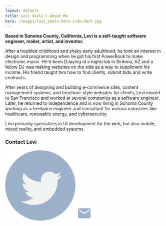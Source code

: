 ```yaml
---
layout: default
title: Levi Voelz | About Me
hero: /images/levi_voelz-hero-side-dark.jpg
---
```


**Based in Sonoma County, California, Levi is a self-taught software engineer, maker, artist, and inventor.**

After a troubled childhood and shaky early adulthood, he took an interest in design and programming when he got his first PowerBook to make electronic music. He'd been DJaying at a nightclub in Sedona, AZ and a fellow DJ was making websites on the side as a way to suppliment his income. His friend taught him how to find clients, submit bids and write contracts.

After years of designing and building e-commerce sites, content management systems, and brochure-style websites for clients, Levi moved to San Francisco and worked at several companies as a software engineer. Later, he returned to independence and is now living in Sonoma County working as a freelance engineer and consultant for various industries like healthcare, renewable energy, and cybersecurity.

Levi primarily specializes in UI development for the web, but also mobile, mixed reality, and embedded systems.

<div id='contact'>
  <h3>Contact Levi</h3>
  <div>
  <a href='https://twitter.com/levivoelz' title='@levivoelz' target='_blank'><img src='/images/twitter-icon.svg' /></a>
  <a href='mailto:levivoelz+web@gmail.com' title='levivoelz+web@gmail.com'><img src='/images/email-icon.svg' /></a>
  </div>
</div>
